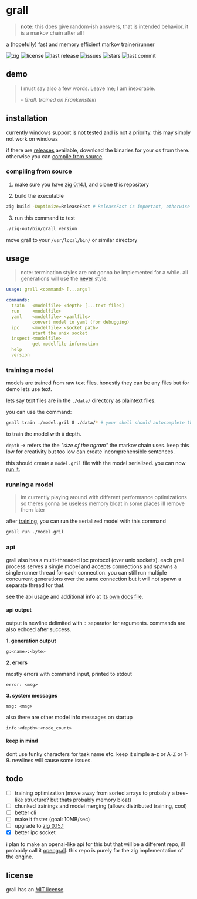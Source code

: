 # grall

> **note:** this does give random-ish answers, that is intended behavior. it is a markov chain after all!

a (hopefully) fast and memory efficient markov trainer/runner

![zig](https://img.shields.io/badge/zig-0.14.1-orange?style=flat-square)
![license](https://img.shields.io/badge/License-MIT-brightgreen?style=flat-square)
![last release](https://img.shields.io/github/release-date/dragsbruh/grall?style=flat-square)
![issues](https://img.shields.io/github/issues/dragsbruh/grall?style=flat-square)
![stars](https://img.shields.io/github/stars/dragsbruh/grall?style=flat-square)
![last commit](https://img.shields.io/github/last-commit/dragsbruh/grall?style=flat-square)

## demo

> I must say also a few words. Leave me; I am inexorable.
>
> \- _Grall, trained on Frankenstein_

## installation

currently windows support is not tested and is not a priority. this may simply not work on windows

if there are [releases](https://github.com/dragsbruh/grall/releases) available, download
the binaries for your os from there. otherwise you can [compile from source](#compiling-from-source).

### compiling from source

1. make sure you have [zig 0.14.1](https://ziglang.org/download/), and clone this repository

2. build the executable

  ```bash
  zig build -Doptimize=ReleaseFast # ReleaseFast is important, otherwise its terribly slow
  ```

3. run this command to test

  ```bash
  ./zig-out/bin/grall version
  ```

  move grall to your `/usr/local/bin/` or similar directory

## usage

> note: termination styles are not gonna be implemented for a while. all generations will use the [never](./docs/termination.md#never) style.

```yaml
usage: grall <command> [...args]

commands:
  train   <modelfile> <depth> [...text-files]
  run     <modelfile>
  yaml    <modelfile> <yamlfile>
          convert model to yaml (for debugging)
  ipc     <modelfile> <socket_path>
          start the unix socket
  inspect <modelfile>
          get modelfile information
  help
  version
```

### training a model

models are trained from raw text files. honestly they can be any files but for demo lets use text.

lets say text files are in the `./data/` directory as plaintext files.

you can use the command:

```bash
grall train ./model.gril 8 ./data/* # your shell should autocomplete this
```

to train the model with `8` depth.

`depth` -> refers the the _"size of the ngram"_ the markov chain uses. keep this low for creativity but too
low can create incomprehensible sentences.

this should create a `model.gril` file with the model serialized. you can now [run it](#running-a-model).

### running a model

> im currently playing around with different performance optimizations so theres gonna be useless memory bloat in some places ill remove them later

after [training](#training-a-model), you can run the serialized model with this command

```bash
grall run ./model.gril
```

### api

grall also has a multi-threaded ipc protocol (over unix sockets). each grall process serves a single mdoel and accepts connections
and spawns a single runner thread for each connection. you can still run multiple concurrent generations over the same connection
but it will not spawn a separate thread for that.

see the api usage and additional info at [its own docs file](docs/ipc.md).

#### api output

output is newline delimited with `:` separator for arguments.
commands are also echoed after success.

**1. generation output**

```
g:<name>:<byte>
```

**2. errors**

mostly errors with command input, printed to stdout

```
error: <msg>
```

**3. system messages**

```
msg: <msg>
```

also there are other model info messages on startup

```
info:<depth>:<node_count>
```

#### keep in mind

dont use funky characters for task name etc. keep it simple a-z or A-Z or 1-9.
newlines will cause some issues.

## todo

- [ ] training optimization (move away from sorted arrays to probably a tree-like structure? but thats probably memory bloat)
- [ ] chunked trainings and model merging (allows distributed training, cool)
- [ ] better cli
- [ ] make it faster (goal: 10MB/sec)
- [ ] upgrade to [zig 0.15.1](https://ziglang.org/download/0.15.1/release-notes.html)
- [x] better ipc socket

i plan to make an openai-like api for this but that will be a different repo,
ill probably call it [opengrall](https://github.com/dragsbruh/opengrall).
this repo is purely for the zig implementation of the engine.

## license

grall has an [MIT license](LICENSE.md).
